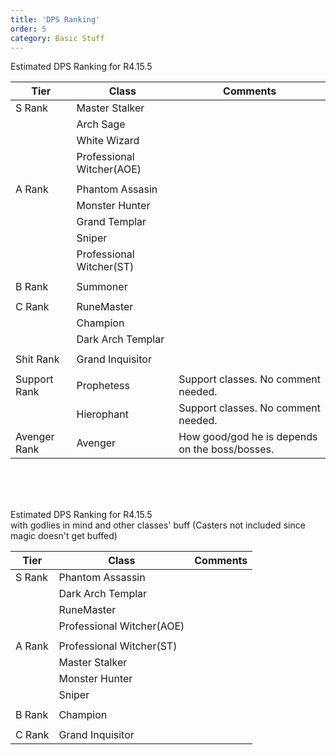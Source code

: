 ```yaml
---
title: 'DPS Ranking'
order: 5
category: Basic Stuff
---
```

Estimated DPS Ranking for R4.15.5

| Tier                                                                                                              | Class                     | Comments                                       |
|-------------------------------------------------------------------------------------------------------------------|---------------------------|------------------------------------------------|
| S Rank                                                                                                            | Master Stalker            |                                                |
|                                                                                                                   | Arch Sage                 |                                                |
|                                                                                                                   | White Wizard              |                                                |
|                                                                                                                   | Professional Witcher(AOE) |                                                |
|                                                                                                                   |                           |                                                |
| A Rank                                                                                                            | Phantom Assasin           |                                                |
|                                                                                                                   | Monster Hunter            |                                                |
|                                                                                                                   | Grand Templar             |                                                |
|                                                                                                                   | Sniper                    |                                                |
|                                                                                                                   | Professional Witcher(ST)  |                                                |
|                                                                                                                   |                           |                                                |
| B Rank                                                                                                            | Summoner                  |                                                |
|                                                                                                                   |                           |                                                |
| C Rank                                                                                                            | RuneMaster                |                                                |
|                                                                                                                   | Champion                  |                                                |
|                                                                                                                   | Dark Arch Templar         |                                                |
|                                                                                                                   |                           |                                                |
| Shit Rank                                                                                                         | Grand Inquisitor          |                                                |
|                                                                                                                   |                           |                                                |
| Support Rank                                                                                                      | Prophetess                | Support classes. No comment needed.            |
|                                                                                                                   | Hierophant                | Support classes. No comment needed.            |
| Avenger Rank                                                                                                      | Avenger                   | How good/god he is depends on the boss/bosses. |

<br/><br/><br/>
                                                              
Estimated DPS Ranking for R4.15.5 <br/>
with godlies in mind and other classes' buff (Casters not included since magic doesn't get buffed)

| Tier                                                                                                              | Class                     | Comments                                       |
|-------------------------------------------------------------------------------------------------------------------|---------------------------|------------------------------------------------|
| S Rank                                                                                                            | Phantom Assassin          |                                                |
|                                                                                                                   | Dark Arch Templar         |                                                |
|                                                                                                                   | RuneMaster                |                                                |
|                                                                                                                   | Professional Witcher(AOE) |                                                |
|                                                                                                                   |                           |                                                |
| A Rank                                                                                                            | Professional Witcher(ST)  |                                                |
|                                                                                                                   | Master Stalker            |                                                |
|                                                                                                                   | Monster Hunter            |                                                |
|                                                                                                                   | Sniper                    |                                                |
|                                                                                                                   |                           |                                                |
| B Rank                                                                                                            | Champion                  |                                                |
|                                                                                                                   |                           |                                                |
| C Rank                                                                                                            | Grand Inquisitor          |                                                |
